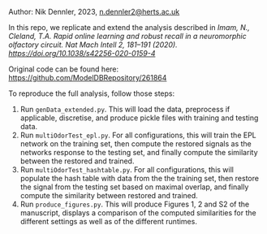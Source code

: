 Author: Nik Dennler, 2023, n.dennler2@herts.ac.uk

In this repo, we replicate and extend the analysis described in *Imam, N., Cleland, T.A. Rapid online learning and robust recall in a neuromorphic olfactory circuit. Nat Mach Intell 2, 181–191 (2020). https://doi.org/10.1038/s42256-020-0159-4*

Original code can be found here: https://github.com/ModelDBRepository/261864

To reproduce the full analysis, follow those steps:
1. Run `genData_extended.py`. This will load the data, preprocess if applicable, discretise, and produce pickle files with training and testing data. 
2. Run `multiOdorTest_epl.py`. For all configurations, this will train the EPL network on the training set, then compute the restored signals as the networks response to the testing set, and finally compute the similarity between the restored and trained.
3. Run `multiOdorTest_hashtable.py`. For all configurations, this will populate the hash table with data from the the training set, then restore the signal from the testing set based on maximal overlap, and finally compute the similarity between restored and trained.
4. Run `produce_figures.py`. This will produce Figures 1, 2 and S2 of the manuscript, displays a comparison of the computed similarities for the different settings as well as of the different runtimes.
